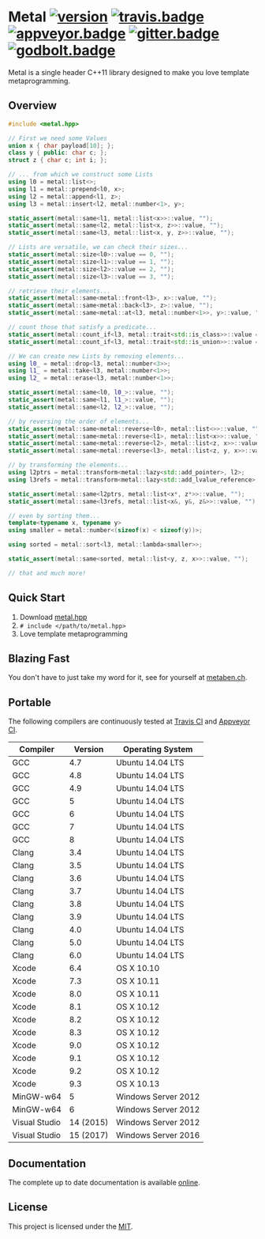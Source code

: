 # Metal [![version]][semver] [![travis.badge]][travis.metal] [![appveyor.badge]][appveyor.metal] [![gitter.badge]][gitter.metal] [![godbolt.badge]][godbolt.metal]

Metal is a single header C++11 library designed to make you love template
metaprogramming.

## Overview

```.cpp
#include <metal.hpp>

// First we need some Values
union x { char payload[10]; };
class y { public: char c; };
struct z { char c; int i; };

// ... from which we construct some Lists
using l0 = metal::list<>;
using l1 = metal::prepend<l0, x>;
using l2 = metal::append<l1, z>;
using l3 = metal::insert<l2, metal::number<1>, y>;

static_assert(metal::same<l1, metal::list<x>>::value, "");
static_assert(metal::same<l2, metal::list<x, z>>::value, "");
static_assert(metal::same<l3, metal::list<x, y, z>>::value, "");

// Lists are versatile, we can check their sizes...
static_assert(metal::size<l0>::value == 0, "");
static_assert(metal::size<l1>::value == 1, "");
static_assert(metal::size<l2>::value == 2, "");
static_assert(metal::size<l3>::value == 3, "");

// retrieve their elements...
static_assert(metal::same<metal::front<l3>, x>::value, "");
static_assert(metal::same<metal::back<l3>, z>::value, "");
static_assert(metal::same<metal::at<l3, metal::number<1>>, y>::value, "");

// count those that satisfy a predicate...
static_assert(metal::count_if<l3, metal::trait<std::is_class>>::value == 2, "");
static_assert(metal::count_if<l3, metal::trait<std::is_union>>::value == 1, "");

// We can create new Lists by removing elements...
using l0_ = metal::drop<l3, metal::number<3>>;
using l1_ = metal::take<l3, metal::number<1>>;
using l2_ = metal::erase<l3, metal::number<1>>;

static_assert(metal::same<l0, l0_>::value, "");
static_assert(metal::same<l1, l1_>::value, "");
static_assert(metal::same<l2, l2_>::value, "");

// by reversing the order of elements...
static_assert(metal::same<metal::reverse<l0>, metal::list<>>::value, "");
static_assert(metal::same<metal::reverse<l1>, metal::list<x>>::value, "");
static_assert(metal::same<metal::reverse<l2>, metal::list<z, x>>::value, "");
static_assert(metal::same<metal::reverse<l3>, metal::list<z, y, x>>::value, "");

// by transforming the elements...
using l2ptrs = metal::transform<metal::lazy<std::add_pointer>, l2>;
using l3refs = metal::transform<metal::lazy<std::add_lvalue_reference>, l3>;

static_assert(metal::same<l2ptrs, metal::list<x*, z*>>::value, "");
static_assert(metal::same<l3refs, metal::list<x&, y&, z&>>::value, "");

// even by sorting them...
template<typename x, typename y>
using smaller = metal::number<(sizeof(x) < sizeof(y))>;

using sorted = metal::sort<l3, metal::lambda<smaller>>;

static_assert(metal::same<sorted, metal::list<y, z, x>>::value, "");

// that and much more!
```

## Quick Start

1. Download [metal.hpp][releases]
2. `# include </path/to/metal.hpp>`
3. Love template metaprogramming

## Blazing Fast

You don't have to just take my word for it, see for yourself at [metaben.ch].

## Portable

The following compilers are continuously tested at
[Travis CI][travis.metal] and [Appveyor CI][appveyor.metal].

| Compiler          | Version   | Operating System
|-------------------|-----------|-----------------------
| GCC               | 4.7       | Ubuntu 14.04 LTS
| GCC               | 4.8       | Ubuntu 14.04 LTS
| GCC               | 4.9       | Ubuntu 14.04 LTS
| GCC               | 5         | Ubuntu 14.04 LTS
| GCC               | 6         | Ubuntu 14.04 LTS
| GCC               | 7         | Ubuntu 14.04 LTS
| GCC               | 8         | Ubuntu 14.04 LTS
| Clang             | 3.4       | Ubuntu 14.04 LTS
| Clang             | 3.5       | Ubuntu 14.04 LTS
| Clang             | 3.6       | Ubuntu 14.04 LTS
| Clang             | 3.7       | Ubuntu 14.04 LTS
| Clang             | 3.8       | Ubuntu 14.04 LTS
| Clang             | 3.9       | Ubuntu 14.04 LTS
| Clang             | 4.0       | Ubuntu 14.04 LTS
| Clang             | 5.0       | Ubuntu 14.04 LTS
| Clang             | 6.0       | Ubuntu 14.04 LTS
| Xcode             | 6.4       | OS X 10.10
| Xcode             | 7.3       | OS X 10.11
| Xcode             | 8.0       | OS X 10.11
| Xcode             | 8.1       | OS X 10.12
| Xcode             | 8.2       | OS X 10.12
| Xcode             | 8.3       | OS X 10.12
| Xcode             | 9.0       | OS X 10.12
| Xcode             | 9.1       | OS X 10.12
| Xcode             | 9.2       | OS X 10.12
| Xcode             | 9.3       | OS X 10.13
| MinGW-w64         | 5         | Windows Server 2012
| MinGW-w64         | 6         | Windows Server 2012
| Visual Studio     | 14 (2015) | Windows Server 2012
| Visual Studio     | 15 (2017) | Windows Server 2016

## Documentation

The complete up to date documentation is available [online][documentation].


## License

This project is licensed under the [MIT][license].

[version]:          http://badge.fury.io/gh/brunocodutra%2Fmetal.svg
[semver]:           http://semver.org

[godbolt.metal]:    https://godbolt.org/g/JN13FQ

[travis.metal]:     http://travis-ci.org/brunocodutra/metal
[travis.badge]:     http://travis-ci.org/brunocodutra/metal.svg?branch=master

[appveyor.metal]:   http://ci.appveyor.com/project/brunocodutra/metal
[appveyor.badge]:   http://ci.appveyor.com/api/projects/status/85pk8n05n4r5x103/branch/master?svg=true

[gitter.metal]:     http://gitter.im/brunocodutra/metal?utm_source=badge&utm_medium=badge&utm_campaign=pr-badge
[gitter.badge]:     http://badges.gitter.im/brunocodutra/metal.svg

[godbolt.metal]:    http://godbolt.org/g/RFwvic
[godbolt.badge]:    http://img.shields.io/badge/try%20it-on%20godbolt-222266.svg

[CMake]:            http://cmake.org/
[Doxygen]:          http://doxygen.org/
[metaben.ch]:       http://metaben.ch/

[license]:          https://github.com/brunocodutra/metal/blob/master/LICENSE
[releases]:         http://github.com/brunocodutra/metal/releases
[documentation]:    http://brunocodutra.github.io/metal
[examples]:         http://brunocodutra.github.io/metal/#examples
[SFINAE]:           http://brunocodutra.github.io/metal/#SFINAE
